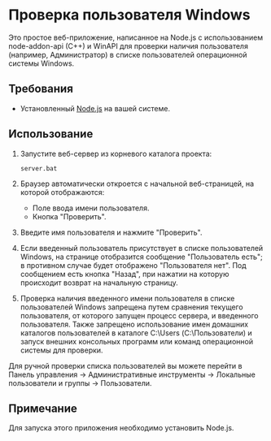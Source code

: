 # Проверка пользователя Windows

Это простое веб-приложение, написанное на Node.js с использованием node-addon-api (C++) и WinAPI для проверки наличия пользователя (например, Администратор) в списке пользователей операционной системы Windows.

## Требования

- Установленный [Node.js](https://nodejs.org/) на вашей системе.

## Использование

1. Запустите веб-сервер из корневого каталога проекта:
   ```
   server.bat
   ```

2. Браузер автоматически откроется с начальной веб-страницей, на которой отображаются:
   - Поле ввода имени пользователя.
   - Кнопка "Проверить".

3. Введите имя пользователя и нажмите "Проверить".

4. Если введенный пользователь присутствует в списке пользователей Windows, на странице отобразится сообщение "Пользователь есть"; в противном случае будет отображено "Пользователя нет". Под сообщением есть кнопка "Назад", при нажатии на которую происходит возврат на начальную страницу.

5. Проверка наличия введенного имени пользователя в списке пользователей Windows запрещена путем сравнения текущего пользователя, от которого запущен процесс сервера, и введенного пользователя. Также запрещено использование имен домашних каталогов пользователей в каталоге C:\Users (С:\Пользователи) и запуск внешних консольных программ или команд операционной системы для проверки.

Для ручной проверки списка пользователей вы можете перейти в Панель управления -> Административные инструменты -> Локальные пользователи и группы -> Пользователи.

## Примечание

Для запуска этого приложения необходимо установить Node.js.